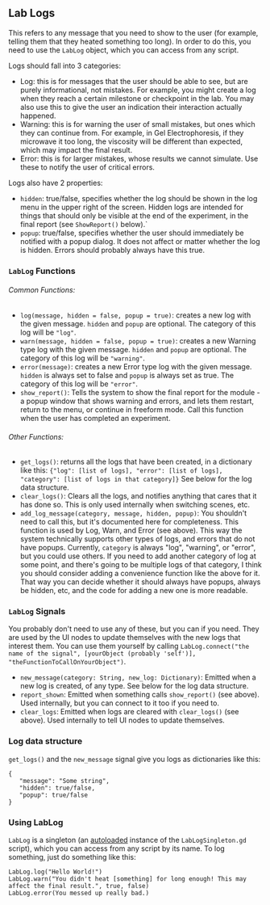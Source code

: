 ## Lab Logs

This refers to any message that you need to show to the user (for example, telling them that they heated something too long). In order to do this, you need to use the `LabLog` object, which you can access from any script.

Logs should fall into 3 categories:

- Log: this is for messages that the user should be able to see, but are purely informational, not mistakes. For example, you might create a log when they reach a certain milestone or checkpoint in the lab. You may also use this to give the user an indication their interaction actually happened.
- Warning: this is for warning the user of small mistakes, but ones which they can continue from. For example, in Gel Electrophoresis, if they microwave it too long, the viscosity will be different than expected, which may impact the final result.
- Error: this is for larger mistakes, whose results we cannot simulate. Use these to notify the user of critical errors.

Logs also have 2 properties:

- `hidden`: true/false, specifies whether the log should be shown in the log menu in the upper right of the screen. Hidden logs are intended for things that should only be visible at the end of the experiment, in the final report (see `ShowReport()` below).`
- `popup`: true/false, specifies whether the user should immediately be notified with a popup dialog. It does not affect or matter whether the log is hidden. Errors should probably always have this true.

### `LabLog` Functions

###### Common Functions:
- `log(message, hidden = false, popup = true)`: creates a new log with the given message. `hidden` and `popup` are optional. The category of this log will be `"log"`.
- `warn(message, hidden = false, popup = true)`: creates a new Warning type log with the given message. `hidden` and `popup` are optional. The category of this log will be `"warning"`.
- `error(message)`: creates a new Error type log with the given message. `hidden` is always set to false and `popup` is always set as true. The category of this log will be `"error"`.
- `show_report()`: Tells the system to show the final report for the module - a popup window that shows warning and errors, and lets them restart, return to the menu, or continue in freeform mode. Call this function when the user has completed an experiment.
###### Other Functions:
- `get_logs()`: returns all the logs that have been created, in a dictionary like this: `{"log": [list of logs], "error": [list of logs], "category": [list of logs in that category]}` See below for the log data structure.
- `clear_logs()`: Clears all the logs, and notifies anything that cares that it has done so. This is only used internally when switching scenes, etc.
- `add_log_message(category, message, hidden, popup)`: You shouldn't need to call this, but it's documented here for completeness. This function is used by Log, Warn, and Error (see above). This way the system technically supports other types of logs, and errors that do not have popups. Currently, `category` is always "log", "warning", or "error", but you could use others. If you need to add another category of log at some point, and there's going to be multiple logs of that category, I think you should consider adding a convenience function like the above for it. That way you can decide whether it should always have popups, always be hidden, etc, and the code for adding a new one is more readable.

### `LabLog` Signals
You probably don't need to use any of these, but you can if you need. They are used by the UI nodes to update themselves with the new logs that interest them. You can use them yourself by calling `LabLog.connect("the name of the signal", [yourObject (probably 'self')], "theFunctionToCallOnYourObject")`.

- `new_message(category: String, new_log: Dictionary)`: Emitted when a new log is created, of any type. See below for the log data structure.
- `report_shown`: Emitted when something calls `show_report()` (see above). Used internally, but you can connect to it too if you need to.
- `clear_logs`: Emitted when logs are cleared with `clear_logs()` (see above). Used internally to tell UI nodes to update themselves.

### Log data structure

`get_logs()` and the `new_message` signal give you logs as dictionaries like this:

```
{
   "message": "Some string",
   "hidden": true/false,
   "popup": true/false
}
```

### Using LabLog

`LabLog` is a singleton (an [autoloaded](https://docs.godotengine.org/en/3.5/tutorials/scripting/singletons_autoload.html) instance of the `LabLogSingleton.gd` script), which you can access from any script by its name. To log something, just do something like this:

```
LabLog.log("Hello World!")
LabLog.warn("You didn't heat [something] for long enough! This may affect the final result.", true, false)
LabLog.error(You messed up really bad.)
```
